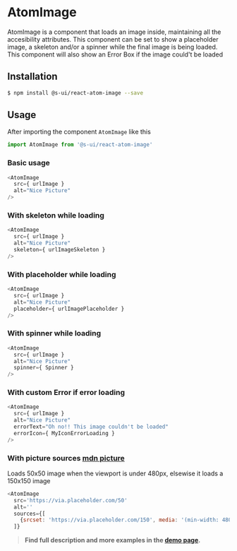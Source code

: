 # AtomImage

AtomImage is a component that loads an image inside, maintaining all the accesibility attributes. This component can be set to show a placeholder image, a skeleton and/or a spinner while the final image is being loaded. This component will also show an Error Box if the image could't be loaded


## Installation

```sh
$ npm install @s-ui/react-atom-image --save
```

## Usage

After importing the component `AtomImage` like this

```javascript
import AtomImage from '@s-ui/react-atom-image'
```

### Basic usage

```javascript
<AtomImage
  src={ urlImage }
  alt="Nice Picture"
/>
```

### With skeleton while loading

```javascript
<AtomImage
  src={ urlImage }
  alt="Nice Picture"
  skeleton={ urlImageSkeleton }
/>
```

### With placeholder while loading

```javascript
<AtomImage
  src={ urlImage }
  alt="Nice Picture"
  placeholder={ urlImagePlaceholder }
/>
```

### With spinner while loading

```javascript
<AtomImage
  src={ urlImage }
  alt="Nice Picture"
  spinner={ Spinner }
/>
```

### With custom Error if error loading

```javascript
<AtomImage
  src={ urlImage }
  alt="Nice Picture"
  errorText="Oh no!! This image couldn't be loaded"
  errorIcon={ MyIconErrorLoading }
/>
```

### With picture sources [mdn picture](https://developer.mozilla.org/en-US/docs/Web/HTML/Element/picture)

Loads 50x50 image when the viewport is under 480px, elsewise it loads a 150x150 image

```js
<AtomImage
  src='https://via.placeholder.com/50'
  alt=''
  sources={[
    {srcset: 'https://via.placeholder.com/150', media: '(min-width: 480px)'}
  ]}
```


> **Find full description and more examples in the [demo page](https://sui-components.now.sh/workbench/atom/image/demo).**
